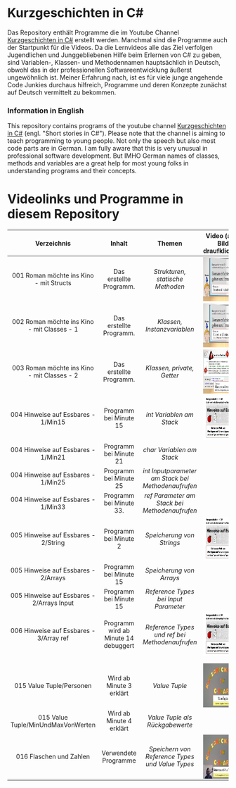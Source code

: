 # Kurzgeschichten in C#

Das Repository enthält Programme die im Youtube Channel [Kurzgeschichten in C#](https://www.youtube.com/channel/UCMcHR9DBcGsbDtoZyZIFqoA) erstellt werden. Manchmal sind die Programme auch der Startpunkt für die Videos. Da die Lernvideos alle das Ziel verfolgen Jugendlichen und Junggebliebenen Hilfe beim Erlernen von C# zu geben, sind Variablen-, Klassen- und Methodennamen hauptsächlich in Deutsch, obwohl das in der professionellen Softwareentwicklung äußerst ungewöhnlich ist. Meiner Erfahrung nach, ist es für viele junge angehende Code Junkies durchaus hilfreich, Programme und deren Konzepte zunächst auf Deutsch vermittelt zu bekommen.

### Information in English
This repository contains programs of the youtube channel [Kurzgeschichten in C#](https://www.youtube.com/channel/UCMcHR9DBcGsbDtoZyZIFqoA) (engl. "Short stories in C#").
Please note that the channel is aiming to teach programming to young people. Not only the speech but also most code parts are in German. I am fully aware that this is very unusual in professional software development. But IMHO German names of classes, methods and variables are a great help for most young folks in understanding programs and their concepts.

# Videolinks und Programme in diesem Repository

|Verzeichnis|Inhalt|Themen|Video (aufs Bild draufklicken)|
|:---:|:---:|:---:|:---:|
|001 Roman möchte ins Kino - mit Structs|Das erstellte Programm.|*Strukturen,<br>statische Methoden*|<a href="http://www.youtube.com/watch?v=dDfRkwtjucs"><img src="images/001.jpg" align="left" height="100" width="213" ></a>|
|002 Roman möchte ins Kino - mit Classes - 1|Das erstellte Programm.|*Klassen, Instanzvariablen*|<a href="https://www.youtube.com/watch?v=wPVpxVcoXFw"><img src="images/002.jpg" align="left" height="100" width="213" ></a>|
|003 Roman möchte ins Kino - mit Classes - 2|Das erstellte Programm.|*Klassen, private, Getter*|<a href="https://www.youtube.com/watch?v=xoDQDq2V7W0"><img src="images/003.jpg" align="left" height="100" width="213" ></a>|
|004 Hinweise auf Essbares - 1/Min15|Programm bei Minute 15|*int Variablen am Stack*|<a href="https://www.youtube.com/watch?v=FN5EWXP4QMU"><img src="images/004.jpg" align="left" height="100" width="213" ></a>|
|004 Hinweise auf Essbares - 1/Min21|Programm bei Minute 21|*char Variablen am Stack*||
|004 Hinweise auf Essbares - 1/Min25|Programm bei Minute 25|*int Inputparameter am Stack bei Methodenaufrufen*||
|004 Hinweise auf Essbares - 1/Min33|Programm bei Minute 33.|*ref Parameter am Stack bei Methodenaufrufen*||
|005 Hinweise auf Essbares - 2/String|Programm bei Minute 2|*Speicherung von Strings*|<a href="https://www.youtube.com/watch?v=FcNvD2-jyCg"><img src="images/005.jpg" align="left" height="100" width="213" ></a>|
|005 Hinweise auf Essbares - 2/Arrays|Programm bei Minute 15|*Speicherung von Arrays*||
|005 Hinweise auf Essbares - 2/Arrays Input|Programm bei Minute 15|*Reference Types bei Input Parameter*||
|006 Hinweise auf Essbares - 3/Array ref|Programm wird ab Minute 14 debuggert|*Reference Types und ref bei Methodenaufrufen*|<a href="https://www.youtube.com/watch?v=2ud9My5RNGk"><img src="images/006.jpg" align="left" height="100" width="213" ></a>|
|||||
|||||
|015 Value Tuple/Personen|Wird ab Minute 3 erklärt|*Value Tuple*|<a href="https://www.youtube.com/watch?v=GL563msVGHI"><img src="images/015.jpg" align="left" height="100" width="213" ></a>|
|015 Value Tuple/MinUndMaxVonWerten|Wird ab Minute 4 erklärt|*Value Tuple als Rückgabewerte*||
|016 Flaschen und Zahlen|Verwendete Programme|*Speichern von Reference Types und Value Types*|<a href="https://www.youtube.com/watch?v=zif4GXnDGiw"><img src="images/016.jpg" align="left" height="100" width="213" ></a>|